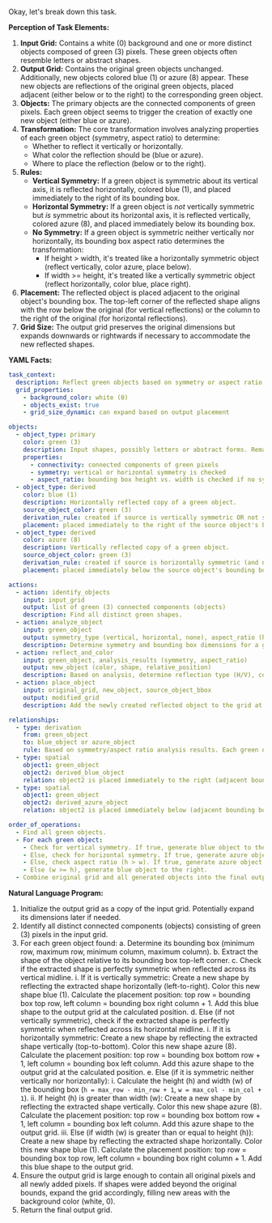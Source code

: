 Okay, let's break down this task.

**Perception of Task Elements:**

1.  **Input Grid:** Contains a white (0) background and one or more distinct objects composed of green (3) pixels. These green objects often resemble letters or abstract shapes.
2.  **Output Grid:** Contains the original green objects unchanged. Additionally, new objects colored blue (1) or azure (8) appear. These new objects are reflections of the original green objects, placed adjacent (either below or to the right) to the corresponding green object.
3.  **Objects:** The primary objects are the connected components of green pixels. Each green object seems to trigger the creation of exactly one new object (either blue or azure).
4.  **Transformation:** The core transformation involves analyzing properties of each green object (symmetry, aspect ratio) to determine:
    *   Whether to reflect it vertically or horizontally.
    *   What color the reflection should be (blue or azure).
    *   Where to place the reflection (below or to the right).
5.  **Rules:**
    *   **Vertical Symmetry:** If a green object is symmetric about its vertical axis, it is reflected horizontally, colored blue (1), and placed immediately to the right of its bounding box.
    *   **Horizontal Symmetry:** If a green object is *not* vertically symmetric but *is* symmetric about its horizontal axis, it is reflected vertically, colored azure (8), and placed immediately below its bounding box.
    *   **No Symmetry:** If a green object is symmetric neither vertically nor horizontally, its bounding box aspect ratio determines the transformation:
        *   If height > width, it's treated like a horizontally symmetric object (reflect vertically, color azure, place below).
        *   If width >= height, it's treated like a vertically symmetric object (reflect horizontally, color blue, place right).
6.  **Placement:** The reflected object is placed adjacent to the original object's bounding box. The top-left corner of the reflected shape aligns with the row below the original (for vertical reflections) or the column to the right of the original (for horizontal reflections).
7.  **Grid Size:** The output grid preserves the original dimensions but expands downwards or rightwards if necessary to accommodate the new reflected shapes.

**YAML Facts:**


```yaml
task_context:
  description: Reflect green objects based on symmetry or aspect ratio, placing the reflection adjacent to the original.
  grid_properties:
    - background_color: white (0)
    - objects_exist: true
    - grid_size_dynamic: can expand based on output placement

objects:
  - object_type: primary
    color: green (3)
    description: Input shapes, possibly letters or abstract forms. Remain unchanged in the output.
    properties:
      - connectivity: connected components of green pixels
      - symmetry: vertical or horizontal symmetry is checked
      - aspect_ratio: bounding box height vs. width is checked if no symmetry exists
  - object_type: derived
    color: blue (1)
    description: Horizontally reflected copy of a green object.
    source_object_color: green (3)
    derivation_rule: created if source is vertically symmetric OR not symmetric and width >= height.
    placement: placed immediately to the right of the source object's bounding box.
  - object_type: derived
    color: azure (8)
    description: Vertically reflected copy of a green object.
    source_object_color: green (3)
    derivation_rule: created if source is horizontally symmetric (and not vertically symmetric) OR not symmetric and height > width.
    placement: placed immediately below the source object's bounding box.

actions:
  - action: identify_objects
    input: input_grid
    output: list of green (3) connected components (objects)
    description: Find all distinct green shapes.
  - action: analyze_object
    input: green_object
    output: symmetry_type (vertical, horizontal, none), aspect_ratio (h, w)
    description: Determine symmetry and bounding box dimensions for a green object.
  - action: reflect_and_color
    input: green_object, analysis_results (symmetry, aspect_ratio)
    output: new_object (color, shape, relative_position)
    description: Based on analysis, determine reflection type (H/V), color (blue/azure), and relative placement (right/below).
  - action: place_object
    input: original_grid, new_object, source_object_bbox
    output: modified_grid
    description: Add the newly created reflected object to the grid at the calculated position, expanding the grid if necessary.

relationships:
  - type: derivation
    from: green_object
    to: blue_object or azure_object
    rule: Based on symmetry/aspect ratio analysis results. Each green object produces one derived object.
  - type: spatial
    object1: green_object
    object2: derived_blue_object
    relation: object2 is placed immediately to the right (adjacent bounding boxes) of object1.
  - type: spatial
    object1: green_object
    object2: derived_azure_object
    relation: object2 is placed immediately below (adjacent bounding boxes) of object1.

order_of_operations:
  - Find all green objects.
  - For each green object:
    - Check for vertical symmetry. If true, generate blue object to the right.
    - Else, check for horizontal symmetry. If true, generate azure object below.
    - Else, check aspect ratio (h > w). If true, generate azure object below.
    - Else (w >= h), generate blue object to the right.
  - Combine original grid and all generated objects into the final output grid.
```


**Natural Language Program:**

1.  Initialize the output grid as a copy of the input grid. Potentially expand its dimensions later if needed.
2.  Identify all distinct connected components (objects) consisting of green (3) pixels in the input grid.
3.  For each green object found:
    a.  Determine its bounding box (minimum row, maximum row, minimum column, maximum column).
    b.  Extract the shape of the object relative to its bounding box top-left corner.
    c.  Check if the extracted shape is perfectly symmetric when reflected across its vertical midline.
        i.  If it is vertically symmetric: Create a new shape by reflecting the extracted shape horizontally (left-to-right). Color this new shape blue (1). Calculate the placement position: top row = bounding box top row, left column = bounding box right column + 1. Add this blue shape to the output grid at the calculated position.
    d.  Else (if not vertically symmetric), check if the extracted shape is perfectly symmetric when reflected across its horizontal midline.
        i.  If it is horizontally symmetric: Create a new shape by reflecting the extracted shape vertically (top-to-bottom). Color this new shape azure (8). Calculate the placement position: top row = bounding box bottom row + 1, left column = bounding box left column. Add this azure shape to the output grid at the calculated position.
    e.  Else (if it is symmetric neither vertically nor horizontally):
        i.  Calculate the height (h) and width (w) of the bounding box (`h = max_row - min_row + 1`, `w = max_col - min_col + 1`).
        ii. If height (h) is greater than width (w): Create a new shape by reflecting the extracted shape vertically. Color this new shape azure (8). Calculate the placement position: top row = bounding box bottom row + 1, left column = bounding box left column. Add this azure shape to the output grid.
        iii. Else (if width (w) is greater than or equal to height (h)): Create a new shape by reflecting the extracted shape horizontally. Color this new shape blue (1). Calculate the placement position: top row = bounding box top row, left column = bounding box right column + 1. Add this blue shape to the output grid.
4.  Ensure the output grid is large enough to contain all original pixels and all newly added pixels. If shapes were added beyond the original bounds, expand the grid accordingly, filling new areas with the background color (white, 0).
5.  Return the final output grid.